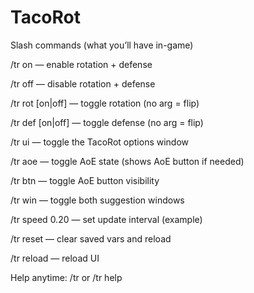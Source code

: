 # TacoRot

Slash commands (what you’ll have in-game)

/tr on — enable rotation + defense

/tr off — disable rotation + defense

/tr rot [on|off] — toggle rotation (no arg = flip)

/tr def [on|off] — toggle defense (no arg = flip)

/tr ui — toggle the TacoRot options window

/tr aoe — toggle AoE state (shows AoE button if needed)

/tr btn — toggle AoE button visibility

/tr win — toggle both suggestion windows

/tr speed 0.20 — set update interval (example)

/tr reset — clear saved vars and reload

/tr reload — reload UI

Help anytime: /tr or /tr help
